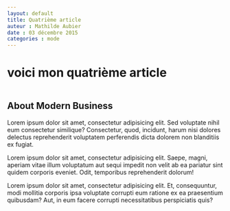 ```yaml
---
layout: default
title: Quatrième article 
auteur : Mathilde Aubier 
date : 03 décembre 2015
categories : mode
---
```



<h1>voici mon quatrième article</h1>

<div class="row">
            <div class="col-md-6">
                <img class="img-responsive" src="http://placehold.it/750x450" alt="">
            </div>
            <div class="col-md-6">
                <h2>About Modern Business</h2>
                <p>Lorem ipsum dolor sit amet, consectetur adipisicing elit. Sed voluptate nihil eum consectetur similique? Consectetur, quod, incidunt, harum nisi dolores delectus reprehenderit voluptatem perferendis dicta dolorem non blanditiis ex fugiat.</p>
                <p>Lorem ipsum dolor sit amet, consectetur adipisicing elit. Saepe, magni, aperiam vitae illum voluptatum aut sequi impedit non velit ab ea pariatur sint quidem corporis eveniet. Odit, temporibus reprehenderit dolorum!</p>
                <p>Lorem ipsum dolor sit amet, consectetur adipisicing elit. Et, consequuntur, modi mollitia corporis ipsa voluptate corrupti eum ratione ex ea praesentium quibusdam? Aut, in eum facere corrupti necessitatibus perspiciatis quis?</p>
            </div>
        </div>